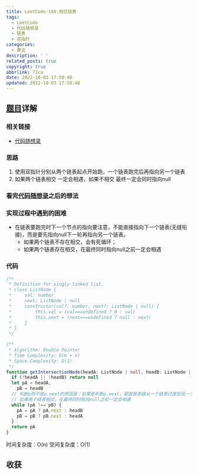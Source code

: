 ```yaml
---
title: LeetCode-160.相交链表
tags:
  - LeetCode
  - 代码随想录
  - 链表
  - 双指针
categories:
  - 算法
description: ' '
related_posts: true
copyright: true
abbrlink: 71ca
date: 2022-10-03 17:59:40
updated: 2022-10-03 17:59:40
---
```


## [题目](https://leetcode.cn/problems/intersection-of-two-linked-lists/)详解

### 相关链接

- [代码随想录](https://programmercarl.com/面试题02.07.链表相交.html)

### 思路

1. 使用双指针分别从两个链表起点开始跑，一个链表跑完后再指向另一个链表
2. 如果两个链表相交 一定会相遇，如果不相交 最终一定会同时指向null

### 看完[代码随想录](https://programmercarl.com/面试题02.07.链表相交.html)之后的想法

### 实现过程中遇到的困难

- 在链表要跑完时下一个节点的指向要注意，不能直接指向下一个链表(无缝衔接)，而是要先指向null下一轮再指向另一个链表。
  - 如果两个链表不存在相交，会有死循环；
  - 如果两个链表存在相交，在最终同时指向null之前一定会相遇

### 代码

```ts TypeScript
/**
 * Definition for singly-linked list.
 * class ListNode {
 *     val: number
 *     next: ListNode | null
 *     constructor(val?: number, next?: ListNode | null) {
 *         this.val = (val===undefined ? 0 : val)
 *         this.next = (next===undefined ? null : next)
 *     }
 * }
 */

/**
 * Algorithm: Double Pointer
 * Time Complexity: O(m + n)
 * Space Complexity: O(1)
 */
function getIntersectionNode(headA: ListNode | null, headB: ListNode | null): ListNode | null {
  if (!headA || !headB) return null
  let pA = headA,
    pB = headB
  // 判断p而不是p.next的原因是：如果是判断p.next，那就是直接从一个链表过度到另一个链表，如果两个链表不相交，会存在死循环
  // 如果两个链表相交，在最终同时指向null之前一定会相遇
  while (pA !== pB) {
    pA = pA ? pA.next : headB
    pB = pB ? pB.next : headA
  }
  return pA
}
```

时间复杂度：O(n)
空间复杂度：O(1)

## 收获
